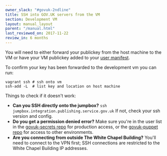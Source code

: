 ```yaml
---
owner_slack: "#govuk-2ndline"
title: SSH into GOV.UK servers from the VM
section: Development VM
layout: manual_layout
parent: "/manual.html"
last_reviewed_on: 2017-11-22
review_in: 6 months
---
```


You will need to either forward your publickey from the host machine to the
VM or have your VM publickey added to your [user manifest][user-manifests].

[user-manifests]: https://docs.publishing.service.gov.uk/manual/get-started.html#3-create-a-user-in-integration-and-ci

To confirm your key has been forwarded to the development vm you can run:

```shell
vagrant ssh # ssh onto vm
ssh-add -L  # list key and location on host machine
```
Things to check if it doesn't work:

-   **Can you SSH directly onto the jumpbox?**
    `ssh jumpbox.integration.publishing.service.gov.uk` If not, check your ssh
    version and config.
-   **Do you get a permission denied error?** Make sure you're in the
    user list in the [govuk-secrets repo](https://github.com/alphagov/govuk-secrets/tree/master/puppet/hieradata)
    for production access, or the [govuk-puppet repo](https://github.com/alphagov/govuk-puppet/tree/master/hieradata)
    for access to other environments.
- **Are you connecting from outside The White Chapel Building?**
    You'll need to connect to the VPN first; SSH connections are
    restricted to the White Chapel Building IP addresses.
